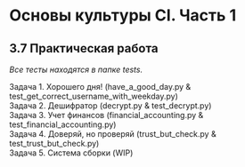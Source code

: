 # Основы культуры CI. Часть 1
## 3.7 Практическая работа
_Все тесты находятся в папке tests._<br>

Задача 1. Хорошего дня! (have_a_good_day.py & test_get_correct_username_with_weekday.py)<br>
Задача 2. Дешифратор (decrypt.py & test_decrypt.py)<br>
Задача 3. Учет финансов (financial_accounting.py & test_financial_accounting.py)<br>
Задача 4. Доверяй, но проверяй (trust_but_check.py & test_trust_but_check.py)<br>
Задача 5. Система сборки (WIP)
